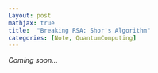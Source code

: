 ```yaml
---
Layout: post
mathjax: true
title:  "Breaking RSA: Shor's Algorithm"
categories: [Note, QuantumComputing]
---
```

*Coming soon...*


<html>
  <head>
    <title>Breaking RSA: Shor's Algorithm</title>
    <script type="application/ld+json">
    {
      "@context": "https://schema.org",
      "@type": "BlogPosting",
      "headline": "Breaking RSA: Shor's Algorithm",
      "image": [
        "{{ site.baseurl}}/images/Post10/P2_1.png"
       ],
      "datePublished": "2025-02-27T08:00:00+05:30",
      "dateModified": "2025-02-27T08:00:00+05:30",
      "author": [{
          "@type": "Person",
          "name": "Padmapriya S",
          "url": "https://o-qcblog.github.io/about/"
        }]
    }
    </script>
  </head>
  <body>
  </body>
</html>

